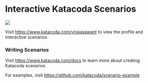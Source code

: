 # Interactive Katacoda Scenarios

[![](http://shields.katacoda.com/katacoda/virajasawant/count.svg)](https://www.katacoda.com/virajasawant "Get your profile on Katacoda.com")

Visit https://www.katacoda.com/virajasawant to view the profile and interactive scenarios

### Writing Scenarios
Visit https://www.katacoda.com/docs to learn more about creating Katacoda scenarios

For examples, visit https://github.com/katacoda/scenario-example
